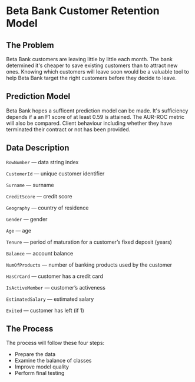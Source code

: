 # Beta Bank Customer Retention Model

## The Problem
Beta Bank customers are leaving little by little each month. The bank determined it's cheaper to save existing customers than to attract new ones. Knowing which customers will leave soon would be a valuable tool to help Beta Bank target the right customers before they decide to leave.

## Prediction Model
Beta Bank hopes a sufficent prediction model can be made. It's sufficiency depends if a an F1 score of at least 0.59 is attained. The AUR-ROC metric will also be compared. Client behaviour including whether they have terminated their contract or not has been provided.

## Data Description

`RowNumber` — data string index

`CustomerId` — unique customer identifier

`Surname` — surname

`CreditScore` — credit score

`Geography` — country of residence

`Gender` — gender

`Age` — age

`Tenure` — period of maturation for a customer’s fixed deposit (years)

`Balance` — account balance

`NumOfProducts` — number of banking products used by the customer

`HasCrCard` — customer has a credit card

`IsActiveMember` — customer’s activeness

`EstimatedSalary` — estimated salary

`Exited` — сustomer has left (if 1)

## The Process
The process will follow these four steps:

- Prepare the data
- Examine the balance of classes
- Improve model quality
- Perform final testing
